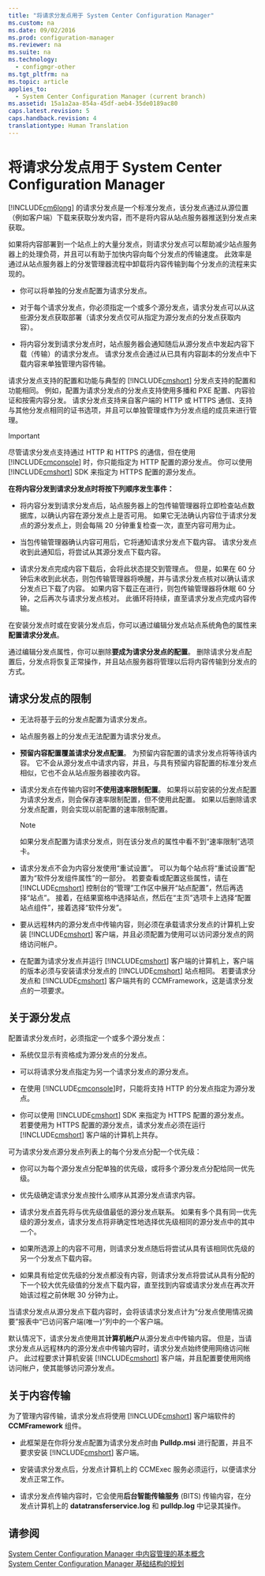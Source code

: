 ```yaml
---
title: "将请求分发点用于 System Center Configuration Manager"
ms.custom: na
ms.date: 09/02/2016
ms.prod: configuration-manager
ms.reviewer: na
ms.suite: na
ms.technology: 
  - configmgr-other
ms.tgt_pltfrm: na
ms.topic: article
applies_to: 
  - System Center Configuration Manager (current branch)
ms.assetid: 15a1a2aa-854a-45df-aeb4-35de0189ac80
caps.latest.revision: 5
caps.handback.revision: 4
translationtype: Human Translation
---
```

# 将请求分发点用于 System Center Configuration Manager
[!INCLUDE[cm6long](../LocTest/includes/cm6long_md.md)] 的请求分发点是一个标准分发点，该分发点通过从源位置（例如客户端）下载来获取分发内容，而不是将内容从站点服务器推送到分发点来获取。  
  
 如果将内容部署到一个站点上的大量分发点，则请求分发点可以帮助减少站点服务器上的处理负荷，并且可以有助于加快内容向每个分发点的传输速度。 此效率是通过从站点服务器上的分发管理器流程中卸载将内容传输到每个分发点的流程来实现的。  
  
-   你可以将单独的分发点配置为请求分发点。  
  
-   对于每个请求分发点，你必须指定一个或多个源分发点，请求分发点可以从这些源分发点获取部署（请求分发点仅可从指定为源分发点的分发点获取内容）。  
  
-   将内容分发到请求分发点时，站点服务器会通知随后从源分发点中发起内容下载（传输）的请求分发点。 请求分发点会通过从已具有内容副本的分发点中下载内容来单独管理内容传输。  
  
 请求分发点支持的配置和功能与典型的 [!INCLUDE[cmshort](../LocTest/includes/cmshort_md.md)] 分发点支持的配置和功能相同。 例如，配置为请求分发点的分发点支持使用多播和 PXE 配置、内容验证和按需内容分发。 请求分发点支持来自客户端的 HTTP 或 HTTPS 通信、支持与其他分发点相同的证书选项，并且可以单独管理或作为分发点组的成员来进行管理。  
  
> [!IMPORTANT]  
>  尽管请求分发点支持通过 HTTP 和 HTTPS 的通信，但在使用 [!INCLUDE[cmconsole](../LocTest/includes/cmconsole_md.md)] 时，你只能指定为 HTTP 配置的源分发点。 你可以使用 [!INCLUDE[cmshort](../LocTest/includes/cmshort_md.md)] SDK 来指定为 HTTPS 配置的源分发点。  
  
 **在将内容分发到请求分发点时将按下列顺序发生事件：**  
  
-   将内容分发到请求分发点后，站点服务器上的包传输管理器将立即检查站点数据库，以确认内容在源分发点上是否可用。 如果它无法确认内容位于请求分发点的源分发点上，则会每隔 20 分钟重复检查一次，直至内容可用为止。  
  
-   当包传输管理器确认内容可用后，它将通知请求分发点下载内容。 请求分发点收到此通知后，将尝试从其源分发点下载内容。  
  
-   请求分发点完成内容下载后，会将此状态提交到管理点。 但是，如果在 60 分钟后未收到此状态，则包传输管理器将唤醒，并与请求分发点核对以确认请求分发点已下载了内容。 如果内容下载正在进行，则包传输管理器将休眠 60 分钟，之后再次与请求分发点核对。 此循环将持续，直至请求分发点完成内容传输。  
  
 在安装分发点时或在安装分发点后，你可以通过编辑分发点站点系统角色的属性来**配置请求分发点**。  
  
 通过编辑分发点属性，你可以删除**要成为请求分发点的配置**。 删除请求分发点配置后，分发点将恢复正常操作，并且站点服务器将管理以后将内容传输到分发点的方式。  
  
## 请求分发点的限制  
  
-   无法将基于云的分发点配置为请求分发点。  
  
-   站点服务器上的分发点无法配置为请求分发点。  
  
-   **预留内容配置覆盖请求分发点配置**。 为预留内容配置的请求分发点将等待该内容。 它不会从源分发点中请求内容，并且，与具有预留内容配置的标准分发点相似，它也不会从站点服务器接收内容。  
  
-   请求分发点在传输内容时**不使用速率限制配置**。 如果将以前安装的分发点配置为请求分发点，则会保存速率限制配置，但不使用此配置。 如果以后删除请求分发点配置，则会实现以前配置的速率限制配置。  
  
    > [!NOTE]  
    >  如果分发点配置为请求分发点，则在该分发点的属性中看不到“速率限制”选项卡。  
  
-   请求分发点不会为内容分发使用“重试设置”。 可以为每个站点将“重试设置”配置为“软件分发组件属性”的一部分。 若要查看或配置这些属性，请在 [!INCLUDE[cmshort](../LocTest/includes/cmshort_md.md)] 控制台的“管理”工作区中展开“站点配置”，然后再选择“站点”。 接着，在结果窗格中选择站点，然后在“主页”选项卡上选择“配置站点组件”，接着选择“软件分发”。  
  
-   要从远程林内的源分发点中传输内容，则必须在承载请求分发点的计算机上安装 [!INCLUDE[cmshort](../LocTest/includes/cmshort_md.md)] 客户端，并且必须配置为使用可以访问源分发点的网络访问帐户。  
  
-   在配置为请求分发点并运行 [!INCLUDE[cmshort](../LocTest/includes/cmshort_md.md)] 客户端的计算机上，客户端的版本必须与安装请求分发点的 [!INCLUDE[cmshort](../LocTest/includes/cmshort_md.md)] 站点相同。 若要请求分发点和 [!INCLUDE[cmshort](../LocTest/includes/cmshort_md.md)] 客户端共有的 CCMFramework，这是请求分发点的一项要求。  
  
## 关于源分发点  
 配置请求分发点时，必须指定一个或多个源分发点：  
  
-   系统仅显示有资格成为源分发点的分发点。  
  
-   可以将请求分发点指定为另一个请求分发点的源分发点。  
  
-   在使用 [!INCLUDE[cmconsole](../LocTest/includes/cmconsole_md.md)]时，只能将支持 HTTP 的分发点指定为源分发点。  
  
-   你可以使用 [!INCLUDE[cmshort](../LocTest/includes/cmshort_md.md)] SDK 来指定为 HTTPS 配置的源分发点。 若要使用为 HTTPS 配置的源分发点，请求分发点必须在运行 [!INCLUDE[cmshort](../LocTest/includes/cmshort_md.md)] 客户端的计算机上共存。  
  
 可为请求分发点源分发点列表上的每个分发点分配一个优先级：  
  
-   你可以为每个源分发点分配单独的优先级，或将多个源分发点分配给同一优先级。  
  
-   优先级确定请求分发点按什么顺序从其源分发点请求内容。  
  
-   请求分发点首先将与优先级值最低的源分发点联系。  如果有多个具有同一优先级的源分发点，请求分发点将非确定性地选择优先级相同的源分发点中的其中一个。  
  
-   如果所选源上的内容不可用，则请求分发点随后将尝试从具有该相同优先级的另一个分发点下载内容。  
  
-   如果具有给定优先级的分发点都没有内容，则请求分发点将尝试从具有分配的下一个较大优先级值的分发点下载内容，直至找到内容或请求分发点在再次开始该过程之前休眠 30 分钟为止。  
  
 当请求分发点从源分发点下载内容时，会将该请求分发点计为“分发点使用情况摘要”报表中“已访问客户端\(唯一\)”列中的一个客户端。  
  
 默认情况下，请求分发点使用其**计算机帐户**从源分发点中传输内容。 但是，当请求分发点从远程林内的源分发点中传输内容时，请求分发点始终使用网络访问帐户。 此过程要求计算机安装 [!INCLUDE[cmshort](../LocTest/includes/cmshort_md.md)] 客户端，并且配置要使用网络访问帐户，使其能够访问源分发点。  
  
## 关于内容传输  
 为了管理内容传输，请求分发点将使用 [!INCLUDE[cmshort](../LocTest/includes/cmshort_md.md)] 客户端软件的 **CCMFramework** 组件。  
  
-   此框架是在你将分发点配置为请求分发点时由 **Pulldp.msi** 进行配置，并且不要求安装 [!INCLUDE[cmshort](../LocTest/includes/cmshort_md.md)] 客户端。  
  
-   安装请求分发点后，分发点计算机上的 CCMExec 服务必须运行，以便请求分发点正常工作。  
  
-   请求分发点传输内容时，它会使用**后台智能传输服务** \(BITS\) 传输内容，在分发点计算机上的 **datatransferservice.log** 和 **pulldp.log** 中记录其操作。  
  
## 请参阅  
 [System Center Configuration Manager 中内容管理的基本概念](../LocTest/Fundamental-concepts-for-content-management-in-System-Center-Configuration-Manager.md)   
 [System Center Configuration Manager 基础结构的规划](../LocTest/Plan-for-System-Center-Configuration-Manager-infrastructure.md)